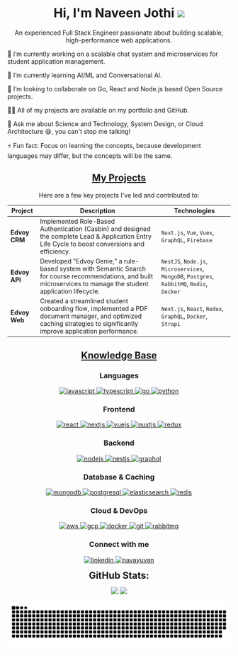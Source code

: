 <h1 align="center">Hi, I'm Naveen Jothi <img width="30px" src="https://raw.githubusercontent.com/iampavangandhi/iampavangandhi/master/gifs/Hi.gif"></h1>
<p font-size="20" align="center">An experienced Full Stack Engineer passionate about building scalable, high-performance web applications.</p>

🔭 I’m currently working on a scalable chat system and microservices for student application management.

🌱 I’m currently learning AI/ML and Conversational AI.

🤝 I’m looking to collaborate on Go, React and Node.js based Open Source projects.

👨‍💻 All of my projects are available on my portfolio and GitHub.

💬 Ask me about Science and Technology, System Design, or Cloud Architecture 😆, you can't stop me talking!

⚡ Fun fact: Focus on learning the concepts, because development languages may differ, but the concepts will be the same.

<h2 align="center"><u><b>My Projects</b></u></h2>

<p align="center">Here are a few key projects I've led and contributed to:</p>

<table align="center">
<thead>
<tr>
<th>Project</th>
<th>Description</th>
<th>Technologies</th>
</tr>
</thead>
<tbody>
<tr>
<td><strong>Edvoy CRM</strong></td>
<td>Implemented Role-Based Authentication (Casbin) and designed the complete Lead & Application Entry Life Cycle to boost conversions and efficiency.</td>
<td><code>Nuxt.js</code>, <code>Vue</code>, <code>Vuex</code>, <code>GraphQL</code>, <code>Firebase</code></td>
</tr>
<tr>
<td><strong>Edvoy API</strong></td>
<td>Developed "Edvoy Genie," a rule-based system with Semantic Search for course recommendations, and built microservices to manage the student application lifecycle.</td>
<td><code>NestJS</code>, <code>Node.js</code>, <code>Microservices</code>, <code>MongoDB</code>, <code>Postgres</code>, <code>RabbitMQ</code>, <code>Redis</code>, <code>Docker</code></td>
</tr>
<tr>
<td><strong>Edvoy Web</strong></td>
<td>Created a streamlined student onboarding flow, implemented a PDF document manager, and optimized caching strategies to significantly improve application performance.</td>
<td><code>Next.js</code>, <code>React</code>, <code>Redux</code>, <code>GraphQL</code>, <code>Docker</code>, <code>Strapi</code></td>
</tr>
</tbody>
</table>

<h2 align="center"><u><b>Knowledge Base</b></u></h2>

<h3 align="center">Languages</h3>
<p align="center">
<a href="https://developer.mozilla.org/en-US/docs/Web/JavaScript" target="_blank">
<img src="https://img.shields.io/badge/Javascript-F7DF1E.svg?style=for-the-badge&logo=javascript&logoColor=black" alt="javascript"/>
</a>
<a href="https://www.typescriptlang.org/" target="_blank">
<img src="https://img.shields.io/badge/typescript-3178C6.svg?style=for-the-badge&logo=typescript&logoColor=white" alt="typescript"/>
</a>
<a href="https://golang.org/" target="_blank">
<img src="https://img.shields.io/badge/Go-00ADD8.svg?style=for-the-badge&logo=go&logoColor=white" alt="go"/>
</a>
<a href="https://www.python.org/" target="_blank">
<img src="https://img.shields.io/badge/python-3776AB.svg?style=for-the-badge&logo=python&logoColor=white" alt="python"/>
</a>
</p>

<h3 align="center">Frontend</h3>
<p align="center">
<a href="https://reactjs.org/" target="_blank">
<img src="https://img.shields.io/badge/reactjs-61DAFB.svg?style=for-the-badge&logo=react&logoColor=black" alt="react"/>
</a>
<a href="https://nextjs.org/" target="_blank">
<img src="https://img.shields.io/badge/Next.js-000000.svg?style=for-the-badge&logo=nextdotjs&logoColor=white" alt="nextjs"/>
</a>
<a href="https://vuejs.org/" target="_blank">
<img src="https://img.shields.io/badge/Vue.js-4FC08D.svg?style=for-the-badge&logo=vuedotjs&logoColor=white" alt="vuejs"/>
</a>
<a href="https://nuxtjs.org/" target="_blank">
<img src="https://img.shields.io/badge/Nuxt.js-00DC82.svg?style=for-the-badge&logo=nuxtdotjs&logoColor=white" alt="nuxtjs"/>
</a>
<a href="https://redux.js.org" target="_blank">
<img src="https://img.shields.io/badge/redux-764ABC.svg?style=for-the-badge&logo=redux&logoColor=white" alt="redux"/>
</a>
</p>

<h3 align="center">Backend</h3>
<p align="center">
<a href="https://nodejs.org" target="_blank">
<img src="https://img.shields.io/badge/node.js-339933.svg?style=for-the-badge&logo=nodedotjs&logoColor=white" alt="nodejs"/>
</a>
<a href="https://nestjs.com/" target="_blank">
<img src="https://img.shields.io/badge/NestJS-E0234E.svg?style=for-the-badge&logo=nestjs&logoColor=white" alt="nestjs"/>
</a>
<a href="https://graphql.org" target="_blank">
<img src="https://img.shields.io/badge/GraphQL-E10098.svg?style=for-the-badge&logo=graphql&logoColor=white" alt="graphql" />
</a>
</p>

<h3 align="center">Database & Caching</h3>
<p align="center">
<a href="https://www.mongodb.com/" target="_blank">
<img src="https://img.shields.io/badge/mongodb-47A248.svg?style=for-the-badge&logo=mongodb&logoColor=white" alt="mongodb"/>
</a>
<a href="https://www.postgresql.org" target="_blank">
<img src="https://img.shields.io/badge/postgreSQL-4169E1.svg?style=for-the-badge&logo=postgresql&logoColor=white" alt="postgresql"/>
</a>
<a href="https://www.elastic.co/" target="_blank">
<img src="https://img.shields.io/badge/ElasticSearch-005571.svg?style=for-the-badge&logo=elasticsearch&logoColor=white" alt="elasticsearch"/>
</a>
<a href="https://redis.io" target="_blank">
<img src="https://img.shields.io/badge/redis-DC382D.svg?style=for-the-badge&logo=redis&logoColor=white" alt="redis"/>
</a>
</p>

<h3 align="center">Cloud & DevOps</h3>
<p align="center">
<a href="https://aws.amazon.com/" target="_blank">
<img src="https://img.shields.io/badge/AWS-232F3E.svg?style=for-the-badge&logo=amazon-aws&logoColor=white" alt="aws"/>
</a>
<a href="https://cloud.google.com/" target="_blank">
<img src="https://img.shields.io/badge/Google_Cloud-4285F4?style=for-the-badge&logo=google-cloud&logoColor=white" alt="gcp"/>
</a>
<a href="https://www.docker.com/" target="_blank">
<img src="https://img.shields.io/badge/docker-2496ED.svg?style=for-the-badge&logo=docker&logoColor=white" alt="docker"/>
</a>
<a href="https://git-scm.com/" target="_blank">
<img src="https://img.shields.io/badge/git-F05032.svg?style=for-the-badge&logo=git&logoColor=white" alt="git"/>
</a>
<a href="https://www.rabbitmq.com" target="_blank">
<img src="https://img.shields.io/badge/Rabbitmq-FF6600.svg?style=for-the-badge&logo=rabbitmq&logoColor=white" alt="rabbitmq"/>
</a>
</p>

<h3 align="center">Connect with me</h3>

<p align="center">
  <a href="https://linkedin.com/in/naveen-jothi" target="_blank">
    <img src="https://img.shields.io/badge/Linked%20In-0A66C2.svg?style=for-the-badge&logo=linkedin&logoColor=white" alt="linkedin"/>
  </a>
  <a href="mailto:naveenjothi040@gmail.com?subject=Hello from GitHub!" target="_blank">
    <img src="https://img.shields.io/badge/Gmail-0078D4.svg?style=for-the-badge&logo=gmail&logoColor=white" alt="navayuvan"/>
  </a>
</p>

<div align="center">
<h2 align="center" style="margin: 5px 10px;">GitHub Stats:</h2> 

[![](https://github-readme-stats.vercel.app/api?username=naveenjothi&show_icons=true&theme=tokyonight&hide_border=true&locale=en)](https://github.com/naveenjothi)
[![](https://github-readme-streak-stats.herokuapp.com/?user=naveenjothi&theme=material-palenight)](https://github.com/naveenjothi)
</div>

<p align="center">
  <img  src="https://raw.githubusercontent.com/naveenjothi/naveenjothi/main/github-contribution-grid-snake.svg"
    alt="example" />
</p>

